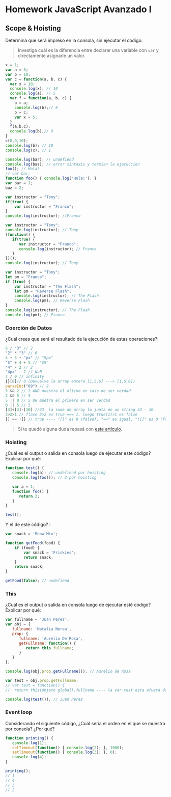 
# Homework JavaScript Avanzado I

## Scope & Hoisting

Determiná que será impreso en la consola, sin ejecutar el código.

> Investiga cuál es la diferencia entre declarar una variable con `var` y directamente asignarle un valor.

```javascript
x = 1;
var a = 5;
var b = 10;
var c = function(a, b, c) {
  var x = 10;
  console.log(x); // 10
  console.log(a); // 5
  var f = function(a, b, c) {
    b = a;
    console.log(b);// 8
    b = c;
    var x = 5;
  }
  f(a,b,c);
  console.log(b);// 9
}
c(8,9,10);
console.log(b); // 10
console.log(x); // 1
```

```javascript
console.log(bar); // undefiend
console.log(baz); // error sintaxis y termian la ejecuccion
foo(); // Hola!
// var bar;
function foo() { console.log('Hola!'); }
var bar = 1;
baz = 2;
```

```javascript
var instructor = "Tony";
if(true) {
    var instructor = "Franco";
}
console.log(instructor); //Franco
```

```javascript
var instructor = "Tony";
console.log(instructor); // Tony
(function() {
   if(true) {
      var instructor = "Franco";
      console.log(instructor); // Franco
   }
})();
console.log(instructor); // Tony
```

```javascript
var instructor = "Tony";
let pm = "Franco";
if (true) {
    var instructor = "The Flash";
    let pm = "Reverse Flash";
    console.log(instructor); // The Flash
    console.log(pm); // Reverse Flash
}
console.log(instructor); // The Flash 
console.log(pm); // Franco
```
### Coerción de Datos

¿Cuál crees que será el resultado de la ejecución de estas operaciones?:

```javascript
6 / "3" // 2
"2" * "3" // 6
4 + 5 + "px" // "9px"
"$" + 4 + 5 // "$9"
"4" - 2 // 2
"4px" - 2 // NaN
7 / 0 // infinity
{}[0]// 0 (Devuelve la array entera [1,5,6] ---> [1,5,6])
parseInt("09") // 9 
5 && 2 // 2 AND muestra el ultimo en caso de ser verdad
2 && 5 // 5
5 || 0 // 5 OR muetra el primero en ser verdad 
0 || 5 // 5
[3]+[3]-[10] //23  la suma de array lo junta en un string 33 - 10 
3>2>1 // flase 3>2 es true === 1. luego true(1)>1 es false
[] == ![] // true ---- "[]" es 0 (false), "==" es igual, "![]" es 0 (false) ---> false  es igual a false -> true
```

> Si te quedó alguna duda repasá con [este artículo](http://javascript.info/tutorial/object-conversion).


### Hoisting

¿Cuál es el output o salida en consola luego de ejecutar este código? Explicar por qué:

```javascript
function test() {
   console.log(a); // undefiend por hoisting
   console.log(foo()); // 2 por hoisting

   var a = 1;
   function foo() {
      return 2;
   }
}

test();
```

Y el de este código? :

```javascript
var snack = 'Meow Mix';

function getFood(food) {
    if (food) {
        var snack = 'Friskies';
        return snack;
    }
    return snack;
}

getFood(false); // undefiend 
```


### This

¿Cuál es el output o salida en consola luego de ejecutar esté código? Explicar por qué:

```javascript
var fullname = 'Juan Perez';
var obj = {
   fullname: 'Natalia Nerea',
   prop: {
      fullname: 'Aurelio De Rosa',
      getFullname: function() {
         return this.fullname;
      }
   }
};

console.log(obj.prop.getFullname()); // Aurelio de Rosa

var test = obj.prop.getFullname;
// var test = function() {
//  return this(objeto global).fullname ---- la var test esta afuera de todo y this hace referencia al global

console.log(test()); // Juan Perez
```

### Event loop

Considerando el siguiente código, ¿Cuál sería el orden en el que se muestra por consola? ¿Por qué?

```javascript
function printing() {
   console.log(1);
   setTimeout(function() { console.log(2); }, 1000);
   setTimeout(function() { console.log(3); }, 0);
   console.log(4);
}

printing(); 
// 1
// 4
// 3
// 2
```
